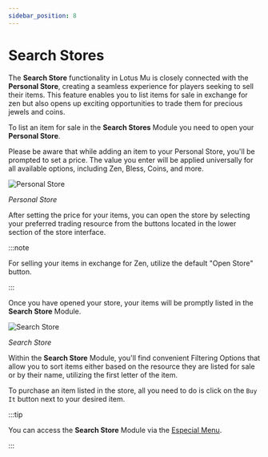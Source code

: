 ```yaml
---
sidebar_position: 8
---
```


# Search Stores

The **Search Store** functionality in Lotus Mu is closely connected with the **Personal Store**, creating a seamless experience for players seeking to sell their items. This feature enables you to list items for sale in exchange for zen but also opens up exciting opportunities to trade them for precious jewels and coins.

To list an item for sale in the **Search Stores** Module you need to open your **Personal Store**.

Please be aware that while adding an item to your Personal Store, you'll be prompted to set a price. The value you enter will be applied universally for all available options, including Zen, Bless, Coins, and more.

![Personal Store](/img/client-features/personal-store.jpg)

_Personal Store_

After setting the price for your items, you can open the store by selecting your preferred trading resource from the buttons located in the lower section of the store interface.

:::note

For selling your items in exchange for Zen, utilize the default "Open Store" button.

:::

Once you have opened your store, your items will be promptly listed in the **Search Store** Module.

![Search Store](/img/client-features/search-store.jpg)

_Search Store_

Within the **Search Store** Module, you'll find convenient Filtering Options that allow you to sort items either based on the resource they are listed for sale or by their name, utilizing the first letter of the item.

To purchase an item listed in the store, all you need to do is click on the `Buy It` button next to your desired item.

:::tip

You can access the **Search Store** Module via the [Especial Menu](/client-features/especial-menu).

:::
